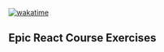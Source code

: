 [![wakatime](https://wakatime.com/badge/user/52fea420-cbe4-4ed2-96b9-796155f63dad/project/a829ffb5-75d3-4066-a98a-a972951baad5.svg)](https://wakatime.com/badge/user/52fea420-cbe4-4ed2-96b9-796155f63dad/project/a829ffb5-75d3-4066-a98a-a972951baad5)

## Epic React Course Exercises
